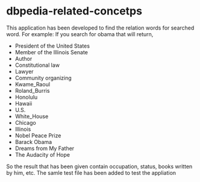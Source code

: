 dbpedia-related-concetps
========================
This application has been developed to find the relation words for searched word.
For example:
If you search for obama that will return, 
- President of the United States
- Member of the Illinois Senate
- Author
- Constitutional law
- Lawyer
- Community organizing
- Kwame_Raoul
- Roland_Burris
- Honolulu
- Hawaii
- U.S.
- White_House
- Chicago
- Illinois
- Nobel Peace Prize
- Barack Obama
- Dreams from My Father
- The Audacity of Hope

So the result that has been given contain occupation, status, books written by him, etc. The samle test file has been added to test the appliation
